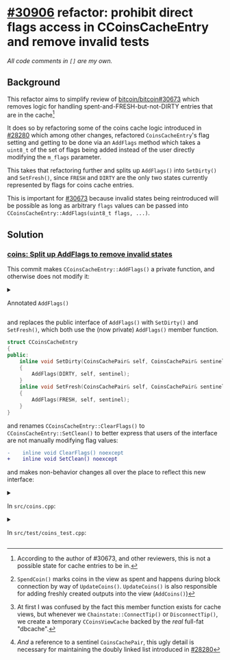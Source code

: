 # [#30906](https://github.com/bitcoin/bitcoin/pull/30906) refactor: prohibit direct flags access in CCoinsCacheEntry and remove invalid tests
_All code comments in `[]` are my own._

## Background

This refactor aims to simplify review of
[bitcoin/bitcoin#30673](https://github.com/bitcoin/bitcoin/pull/30673) which
removes logic for handling spent-and-FRESH-but-not-DIRTY entries that are in the
cache[^1]

It does so by refactoring some of the coins cache logic introduced in
[#28280](https://github.com/bitcoin/bitcoin/pull/28280) which among other
changes, refactored `CoinsCacheEntry`'s flag setting and getting to be done via
an `AddFlags` method which takes a `uint8_t` of the set of flags being added
instead of the user directly modifying the `m_flags` parameter.

This takes that refactoring further and splits up `AddFlags()` into `SetDirty()` and
`SetFresh()`, since `FRESH` and `DIRTY` are the only two states currently
represented by flags for coins cache entries.

This is important for [#30673](https://github.com/bitcoin/bitcoin/pull/30673)
because invalid states being reintroduced will be possible as long as arbitrary
`flags` values can be passed into `CCoinsCacheEntry::AddFlags(uint8_t flags, ...)`.

## Solution

### [coins: Split up AddFlags to remove invalid states](https://github.com/bitcoin/bitcoin/pull/30906/commits/ab32309f0505d6138d4e75afe6063bfe16b6a533)

This commit makes `CCoinsCacheEntry::AddFlags()` a private function, and
otherwise does not modify it:

<details>

<summary>

Annotated `AddFlags()`

</summary>


```cpp
struct CCoinsCacheEntry
{
private:
    //! Adding a flag also requires a self reference to the pair that contains
    //! this entry in the CCoinsCache map and a reference to the sentinel of the
    //! flagged pair linked list.
    inline void AddFlags(uint8_t flags, CoinsCachePair& self, CoinsCachePair& sentinel) noexcept
    {
        // [ Assume is NOP in release, assert() in debug builds. ]

        // [ We should always be adding either a dirty flag or a fresh flag. ]
        Assume(flags & (DIRTY | FRESH));
        // [ We are passed the CoinsCachePair present in the cache that refers
        //   to us, make sure that's the case. ]
        Assume(&self.second == this);

        // [ If no flags, have been set yet, we insert ourselves into the doubly
        //   linked list of flagged entries, right behind the sentinel. ]
        if (!m_flags) {
            // [ Our previous is the sentinel's old previous. ]
            m_prev = sentinel.second.m_prev;
            // [ Our next is the sentinel. ]
            m_next = &sentinel;
            // [ The sentinel's prev is us. ]
            sentinel.second.m_prev = &self;
            // [ Our previous's next is now us. ]
            m_prev->second.m_next = &self;
        }
        // [ Set the flags. ]
        m_flags |= flags;
    }
```

</details>

and replaces the public interface of `AddFlags()` with `SetDirty()` and 
`SetFresh()`, which both use the (now private) `AddFlags()` member function.

```cpp
struct CCoinsCacheEntry
{
public:
    inline void SetDirty(CoinsCachePair& self, CoinsCachePair& sentinel) noexcept
    {
        AddFlags(DIRTY, self, sentinel);
    }
    inline void SetFresh(CoinsCachePair& self, CoinsCachePair& sentinel) noexcept
    {
        AddFlags(FRESH, self, sentinel);
    }
}
```

and renames `CCoinsCacheEntry::ClearFlags()` to
`CCoinsCacheEntry::SetClean()` to better express that users of the interface are
not manually modifying flag values:

```diff
-    inline void ClearFlags() noexcept
+    inline void SetClean() noexcept
```

and makes non-behavior changes all over the place to reflect this new interface:

<details>

<summary>

In `src/coins.cpp`:

</summary>

There are no behavioral changes below, I'm just documenting why each of the
changed methods sets CoinsCacheEntry ~~flags~~ state.

From `CCoinsViewCache::FetchCoin()` which sets a coin as FRESH if we tried to
retrieve it from the parent cache and had to fall back to the backing
cache, and the backing cache had the coin as spent. Whether or not this
particular condition is even possible is precisely what is discussed in 
[#30673](https://github.com/bitcoin/bitcoin/pull/30673).

```diff
@@ -51,7 +51,7 @@ CCoinsMap::iterator CCoinsViewCache::FetchCoin(const COutPoint &outpoint) const
         if (ret->second.coin.IsSpent()) {
             // The parent only has an empty entry for this outpoint; we can consider our version as fresh.
-            ret->second.AddFlags(CCoinsCacheEntry::FRESH, *ret, m_sentinel);
+            ret->second.SetFresh(*ret, m_sentinel);
         }
         cachedCoinsUsage += ret->second.coin.DynamicMemoryUsage();
     }
```

From CCoinsViewCache:::AddCoin() which gets invoked during block
connection, we have discovered a new UTXO in the block and we are minting
it into our coinsdb, it comes into the in-memory representation first, so
(I assume that) *usually* this coin will be FRESH, except for in the case
of a reorg that has happened between flushes to disk, and a coin we know of
as spent and DIRTY is likely to be present as unspent in the backing view,
so if we mark it as FRESH, it's being spent would never get flushed to the
backing view.

```diff
@@ -97,7 +97,8 @@ void CCoinsViewCache::AddCoin(const COutPoint &outpoint, Coin&& coin, bool possi
         fresh = !it->second.IsDirty();
     }
     it->second.coin = std::move(coin);
-    it->second.AddFlags(CCoinsCacheEntry::DIRTY | (fresh ? CCoinsCacheEntry::FRESH : 0), *it, m_sentinel);
+    it->second.SetDirty(*it, m_sentinel);
+    if (fresh) it->second.SetFresh(*it, m_sentinel);
     cachedCoinsUsage += it->second.coin.DynamicMemoryUsage();
     TRACE5(utxocache, add,
            outpoint.hash.data(),
```

In `CCoinsViewCache::SpendCoin()`[^2] if the coin we are spending is FRESH we
can just drop it from the cache without worrying about informing the backing
view, but if it's not fresh, then the backing view probably has it as unspent,
so we need to flush spentness to the backing view, mark the spent coin as DIRTY.
 
```diff
@@ -145,7 +141,7 @@ bool CCoinsViewCache::SpendCoin(const COutPoint &outpoint, Coin* moveout) {
     if (it->second.IsFresh()) {
         cacheCoins.erase(it);
     } else {
-        it->second.AddFlags(CCoinsCacheEntry::DIRTY, *it, m_sentinel);
+        it->second.SetDirty(*it, m_sentinel);
         it->second.coin.Clear();
     }
     return true;
```

In `BatchWrite` we are being flushed to by a view that we back. The principal
example of this is when we flush the in-memory `CCoinsViewCache` "dbcache" to
the on-disk `CCoinsViewDB` "coinsdb", we invoke the coins db's `BatchWrite()`.

Here, when `CCoinsViewCache::BatchWrite()` gets called, we have a
`CCoinsViewCache` being flushed to by a view that it backs.[^3]

While fresh data is being flushed into us by a child view, we still have to be
mindful of the state of the updated coins with respect to *our* parent view.

This block is handling Coins being flushed to us that we didn't have in our
cache (`CCoinsMap cacheCoins`). Every coin that gets written to us that we
didn't know about needs to be marked DIRTY since our parent does not know about
it either, and every Coin that was FRESH to our child (meaning we didn't know
about it) must also be FRESH to our parent. It seems to me that the check below
for whether or not it was `FRESH` in the child's entry is redundant according to
the supposition of [#30673](https://github.com/bitcoin/bitcoin/pull/30673)

```diff
@@ -205,13 +201,11 @@ bool CCoinsViewCache::BatchWrite(CoinsViewCacheCursor& cursor, const uint256 &ha
                     entry.coin = it->second.coin;
                 }
                 cachedCoinsUsage += entry.coin.DynamicMemoryUsage();
-                entry.AddFlags(CCoinsCacheEntry::DIRTY, *itUs, m_sentinel);
+                entry.SetDirty(*itUs, m_sentinel);
                 // We can mark it FRESH in the parent if it was FRESH in the child
                 // Otherwise it might have just been flushed from the parent's cache
                 // and already exist in the grandparent
-                if (it->second.IsFresh()) {
-                    entry.AddFlags(CCoinsCacheEntry::FRESH, *itUs, m_sentinel);
-                }
+                if (it->second.IsFresh()) entry.SetFresh(*itUs, m_sentinel);
             }
         } else {
             // Found the entry in the parent cache
```

In this second block from `CCoinsViewCache::BatchWrite()`, we are dealing with
coins that are being flushed to us that we already knew about, most likely a
coin that we saw as unspent and the child is flushing that the coin is spent to
us, here we mark it as DIRTY, an if block above makes sure we never get here if
we knew about the coin and it was FRESH to us and gets spent:


```diff
@@ -239,7 +233,7 @@ bool CCoinsViewCache::BatchWrite(CoinsViewCacheCursor& cursor, const uint256 &ha
                     itUs->second.coin = it->second.coin;
                 }
                 cachedCoinsUsage += itUs->second.coin.DynamicMemoryUsage();
-                itUs->second.AddFlags(CCoinsCacheEntry::DIRTY, *itUs, m_sentinel);
+                itUs->second.SetDirty(*itUs, m_sentinel);
                 // NOTE: It isn't safe to mark the coin as FRESH in the parent
                 // cache. If it already existed and was spent in the parent
                 // cache then marking it FRESH would prevent that spentness
```

</details>

<details>

<summary>

In `src/test/coins_test.cpp`:

</summary>

`InsertCoinsMapEntry()` is a helper function for the coins test suite that takes
a `CCoinsMap` reference (`CCoinsMap` is an unordered map that is the core data
structure of `CCoinsViewCache`), a value, and a `char flags`[^4] and emplaces a
`CCoinsCacheEntry` based on that value and flags into the map and returns the
size of the emplaced coin. It is primarily used by `WriteCoinsViewEntry`
`CheckWriteCoins()`, which is meant to allow us to insert arbitrary values into
a contrived CCoinsMap that would come from a child view (which doesn't exist in
this instance), and then test that calling `CCoinsView::BatchWrite()` on the
parents coins view with the "child's" cache map modifies the coin view in the
way that we expect.

The flags on the coin we're inserting are not what we're testing here, but we
still need to set them on the coin according to the contrivance of the caller:

```diff
     SetCoinsValue(value, entry.coin);
     auto inserted = map.emplace(OUTPOINT, std::move(entry));
     assert(inserted.second);
-    inserted.first->second.AddFlags(flags, *inserted.first, sentinel);
+    if (flags & DIRTY) inserted.first->second.SetDirty(*inserted.first, sentinel);
+    if (flags & FRESH) inserted.first->second.SetFresh(*inserted.first, sentinel);
     return inserted.first->second.coin.DynamicMemoryUsage();
 }
```


</details>


[^1]: According to the author of #30673, and other reviewers, this is not a
      possible state for cache entries to be in.

[^2]: `SpendCoin()` marks coins in the view as spent and happens during block
      connection by way of `UpdateCoins()`. `UpdateCoins()` is also responsible
      for adding freshly created outputs into the view (`AddCoins()`)

[^3]: At first I was confused by the fact this member function exists for cache
      views, but whenever we `Chainstate::ConnectTip()` or `DisconnectTip()`, we
      create a temporary `CCoinsViewCache` backed by the *real* full-fat
      "dbcache".

[^4]: *And* a reference to a sentinel `CoinsCachePair`, this ugly detail is
      necessary for maintaining the doubly linked list introduced in
      [#28280](https://github.com/bitcoin/bitcoin/pull/28280)
